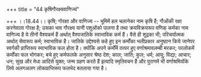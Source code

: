 +++
title = "44 कृषिगौरक्ष्यवाणिज्यं"

+++
।।18.44।। कृषि; गोरक्षा और वाणिज्य -- भूमिमें हल चलानेका नाम कृषि है;
गौओंकी रक्षा करनेवाला गोरक्ष है; उसका भाव गौरक्ष्य यानी पशुओंको पालना है
तथा क्रयविक्रयरूप वणिक् कर्मका नाम वाणिज्य है ये तीनों वैश्यकर्म हैं
अर्थात् वैश्यजातिके स्वाभाविक कर्म हैं। वैसे ही शूद्रका भी; परिचर्यात्मक
अर्थात् सेवारूप कर्म; स्वाभाविक है। जातिके उद्देश्यसे कहे हुए इन
कर्मोंका भलीप्रकार अनुष्ठान किये जानेपर स्वर्गकी प्राप्तिरूप स्वाभाविक
फल होता है। क्योंकि अपने कर्मोंमें तत्पर हुए वर्णाश्रमावलम्बी मरकर;
परलोकमें कर्मोंका फल भोगकर; बचे हुए कर्मफलके अनुसार श्रेष्ठ देश; काल;
जाति; कुल; धर्म; आयु; विद्या; आचार; धन; सुख और मेधा आदिसे युक्त; जन्म
ग्रहण करते हैं इत्यादि स्मृतिवचन हैं और पुराणमें भी वर्णाश्रमियोंके लिये
अलगअलग लोकप्राप्तिरूप फलभेद बतलाया गया है।
